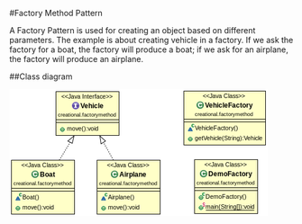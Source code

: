 #Factory Method Pattern

A Factory Pattern is used for creating an object based on different parameters. The example is about creating vehicle in a factory. If we ask the factory for a boat, the factory will produce a boat; if we ask for an airplane, the factory will produce an airplane.

##Class diagram

![ScreenShot](classdiagram.png)
